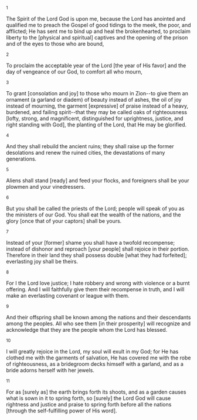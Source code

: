 <sup>1</sup> 

The Spirit of the Lord God is upon me, because the Lord has anointed and qualified me to preach the Gospel of good tidings to the meek, the poor, and afflicted; He has sent me to bind up and heal the brokenhearted, to proclaim liberty to the [physical and spiritual] captives and the opening of the prison and of the eyes to those who are bound, 

<sup>2</sup> 

To proclaim the acceptable year of the Lord [the year of His favor] and the day of vengeance of our God, to comfort all who mourn, 

<sup>3</sup> 

To grant [consolation and joy] to those who mourn in Zion--to give them an ornament (a garland or diadem) of beauty instead of ashes, the oil of joy instead of mourning, the garment [expressive] of praise instead of a heavy, burdened, and failing spirit--that they may be called oaks of righteousness [lofty, strong, and magnificent, distinguished for uprightness, justice, and right standing with God], the planting of the Lord, that He may be glorified. 

<sup>4</sup> 

And they shall rebuild the ancient ruins; they shall raise up the former desolations and renew the ruined cities, the devastations of many generations. 

<sup>5</sup> 

Aliens shall stand [ready] and feed your flocks, and foreigners shall be your plowmen and your vinedressers. 

<sup>6</sup> 

But you shall be called the priests of the Lord; people will speak of you as the ministers of our God. You shall eat the wealth of the nations, and the glory [once that of your captors] shall be yours. 

<sup>7</sup> 

Instead of your [former] shame you shall have a twofold recompense; instead of dishonor and reproach [your people] shall rejoice in their portion. Therefore in their land they shall possess double [what they had forfeited]; everlasting joy shall be theirs. 

<sup>8</sup> 

For I the Lord love justice; I hate robbery and wrong with violence or a burnt offering. And I will faithfully give them their recompense in truth, and I will make an everlasting covenant or league with them. 

<sup>9</sup> 

And their offspring shall be known among the nations and their descendants among the peoples. All who see them [in their prosperity] will recognize and acknowledge that they are the people whom the Lord has blessed. 

<sup>10</sup> 

I will greatly rejoice in the Lord, my soul will exult in my God; for He has clothed me with the garments of salvation, He has covered me with the robe of righteousness, as a bridegroom decks himself with a garland, and as a bride adorns herself with her jewels. 

<sup>11</sup> 

For as [surely as] the earth brings forth its shoots, and as a garden causes what is sown in it to spring forth, so [surely] the Lord God will cause rightness and justice and praise to spring forth before all the nations [through the self-fulfilling power of His word].